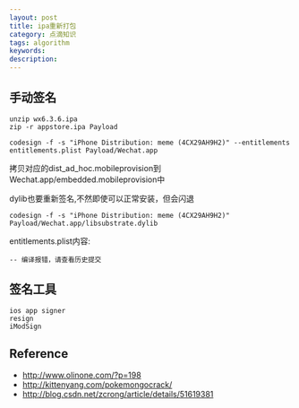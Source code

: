 ```yaml
---
layout: post
title: ipa重新打包
category: 点滴知识
tags: algorithm
keywords: 
description: 
---
```


## 手动签名

```
unzip wx6.3.6.ipa
zip -r appstore.ipa Payload

codesign -f -s "iPhone Distribution: meme (4CX29AH9H2)" --entitlements entitlements.plist Payload/Wechat.app
```

拷贝对应的dist_ad_hoc.mobileprovision到Wechat.app/embedded.mobileprovision中

dylib也要重新签名,不然即使可以正常安装，但会闪退

```
codesign -f -s "iPhone Distribution: meme (4CX29AH9H2)" Payload/Wechat.app/libsubstrate.dylib
```

entitlements.plist内容:

```
-- 编译报错，请查看历史提交
```

## 签名工具

```
ios app signer
resign
iModSign
```

## Reference

* <http://www.olinone.com/?p=198>
* <http://kittenyang.com/pokemongocrack/>
* <http://blog.csdn.net/zcrong/article/details/51619381>
